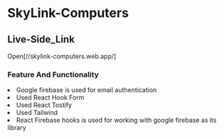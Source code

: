 # SkyLink-Computers

## Live-Side_Link
Open[//skylink-computers.web.app/]

###  Feature And Functionality
<li>Google firebase is used for email authentication</li>
<li>Used React Hook Form</li>
<li>Used React Tostify</li>
<li>Used Tailwind</li>
<li>React Firebase hooks is used for working with google firebase as its library</li>

